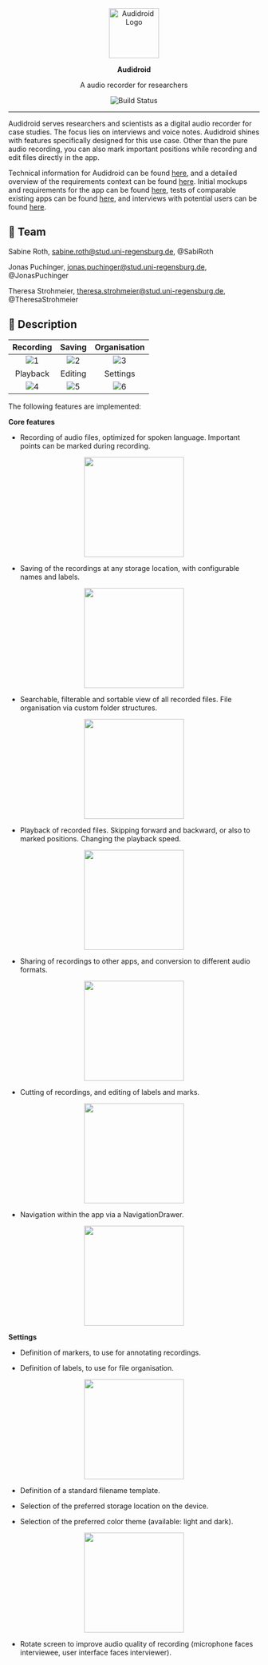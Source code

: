 <div align="center">
    <img src="requirements/mockups/Icon_round.svg" alt="Audidroid Logo" width=100 />
</div>

<div align="center">
    <p><strong>Audidroid</strong></p>
    <p>A audio recorder for researchers</p>
    <img src="https://github.com/UniRegensburg/ase-abschlussprojekte-ws1920-digitales-tonbandgerat-fur-feldstudien/workflows/Minimal%20Android%20CI%20Workflow/badge.svg" alt="Build Status" />
</div>

---

Audidroid serves researchers and scientists as a digital audio recorder for case studies.
The focus lies on interviews and voice notes.
Audidroid shines with features specifically designed for this use case.
Other than the pure audio recording, you can also mark important positions while recording and edit files directly in the app.

Technical information for Audidroid can be found [here](./docs/Setup.md), and a detailed overview of the requirements context can be found [here](./docs/Overview.md).
Initial mockups and requirements for the app can be found [here](./requirements/mockups), tests of comparable existing apps can be found [here](./requirements/App-Tests), and interviews with potential users can be found [here](./requirements/Interviews).


## 🚀 Team

Sabine Roth, sabine.roth@stud.uni-regensburg.de, @SabiRoth

Jonas Puchinger, jonas.puchinger@stud.uni-regensburg.de, @JonasPuchinger

Theresa Strohmeier, theresa.strohmeier@stud.uni-regensburg.de, @TheresaStrohmeier


## 🌟 Description

| Recording | Saving |  Organisation |
|:-:|:-:|:-:|
| ![1](requirements/Screenshots/rec.jpg) | ![2](requirements/Screenshots/save.jpg) | ![3](requirements/Screenshots/files.png) |
| Playback | Editing |  Settings |
| ![4](requirements/Screenshots/play.jpg) | ![5](requirements/Screenshots/edit.jpg) | ![6](requirements/Screenshots/settings.jpg) |

The following features are implemented:

**Core features**

- Recording of audio files, optimized for spoken language. Important points can be marked during recording.

<div style="text-align:center"><img src="requirements/Screenshots/rec.jpg" width=200 /></div>

- Saving of the recordings at any storage location, with configurable names and labels.

<div style="text-align:center"><img src="requirements/Screenshots/save.jpg" width=200 /></div>

- Searchable, filterable and sortable view of all recorded files. File organisation via custom folder structures.

<div style="text-align:center"><img src="requirements/Screenshots/files.png" width=200 /></div>

- Playback of recorded files. Skipping forward and backward, or also to marked positions. Changing the playback speed.

<div style="text-align:center"><img src="requirements/Screenshots/play.jpg" width=200 /></div>

- Sharing of recordings to other apps, and conversion to different audio formats.

<div style="text-align:center"><img src="requirements/Screenshots/export.jpg" width=200 /></div>

- Cutting of recordings, and editing of labels and marks.

<div style="text-align:center"><img src="requirements/Screenshots/edit.jpg" width=200 /></div>

- Navigation within the app via a NavigationDrawer.

<div style="text-align:center"><img src="requirements/Screenshots/nav.jpg" width=200 /></div>


**Settings**

- Definition of markers, to use for annotating recordings.

- Definition of labels, to use for file organisation.

<div style="text-align:center"><img src="requirements/Screenshots/labels.jpg" width=200 /></div>

- Definition of a standard filename template.

- Selection of the preferred storage location on the device.

- Selection of the preferred color theme (available: light and dark).

<div style="text-align:center"><img src="requirements/Screenshots/settings.jpg" width=200 /></div>

- Rotate screen to improve audio quality of recording (microphone faces interviewee, user interface faces interviewer).
